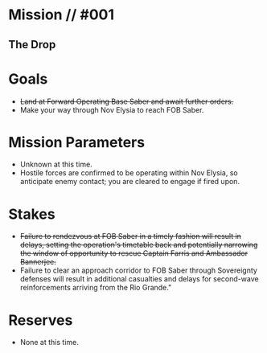 # Mission // #001
## The Drop
# Goals
- ~~Land at Forward Operating Base Saber and await further orders.~~
- Make your way through Nov Elysia to reach FOB Saber.

# Mission Parameters
- Unknown at this time.
- Hostile forces are confirmed to be operating within Nov Elysia, so anticipate enemy contact; you are cleared to engage if fired upon.

# Stakes
- ~~Failure to rendezvous at FOB Saber in a timely fashion will result in delays, setting the operation's timetable back and potentially narrowing the window of opportunity to rescue Captain Farris and Ambassador Bannerjee.~~
- Failure to clear an approach corridor to FOB Saber through Sovereignty defenses will result in additional casualties and delays for second-wave reinforcements arriving from the Rio Grande."

# Reserves
- None at this time.
